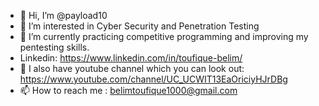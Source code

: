 - 👋 Hi, I’m @payload10
- 👀 I’m interested in Cyber Security and Penetration Testing
- 🌱 I’m currently practicing competitive programming and improving my pentesting skills.
- Linkedin: https://www.linkedin.com/in/toufique-belim/
- 💞️ I also have youtube channel which you can look out: https://www.youtube.com/channel/UC_UCWIT13EaOriciyHJrDBg
- 📫 How to reach me : belimtoufique1000@gmail.com

<!---
toufique10/toufique10 is a ✨ special ✨ repository because its `README.md` (this file) appears on your GitHub profile.
You can click the Preview link to take a look at your changes.
--->
